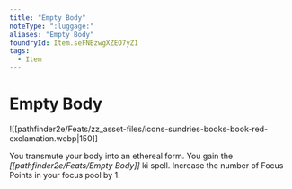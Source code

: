 ```yaml
---
title: "Empty Body"
noteType: ":luggage:"
aliases: "Empty Body"
foundryId: Item.seFNBzwgXZEO7yZ1
tags:
  - Item
---
```


# Empty Body
![[pathfinder2e/Feats/zz_asset-files/icons-sundries-books-book-red-exclamation.webp|150]]

You transmute your body into an ethereal form. You gain the _[[pathfinder2e/Feats/Empty Body]]_ ki spell. Increase the number of Focus Points in your focus pool by 1.

